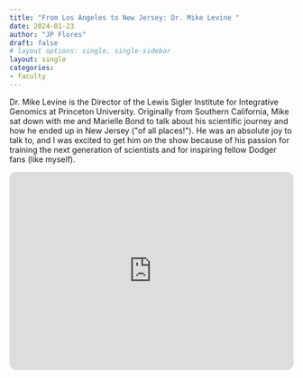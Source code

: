 ```yaml
---
title: "From Los Angeles to New Jersey: Dr. Mike Levine "
date: 2024-01-23
author: "JP Flores"
draft: false
# layout options: single, single-sidebar
layout: single
categories:
- faculty
---
```


Dr. Mike Levine is the Director of the Lewis Sigler Institute for Integrative Genomics at Princeton University. Originally from Southern California, Mike sat down with me and Marielle Bond to talk about his scientific journey and how he ended up in New Jersey ("of all places!"). He was an absolute joy to talk to, and I was excited to get him on the show because of his passion for training the next generation of scientists and for inspiring fellow Dodger fans (like myself).

<iframe style="border-radius:12px" src="https://open.spotify.com/embed/episode/0nupfkYW4kcSUV1gu9CQnh?utm_source=generator&theme=0" width="100%" height="352" frameBorder="0" allowfullscreen="" allow="autoplay; clipboard-write; encrypted-media; fullscreen; picture-in-picture" loading="lazy"></iframe>